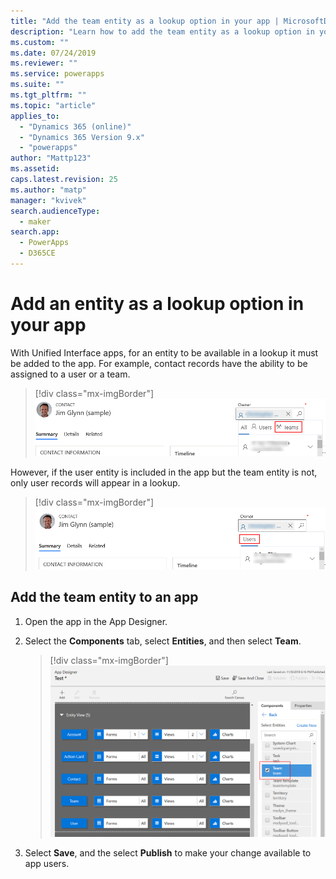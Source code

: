 ```yaml
---
title: "Add the team entity as a lookup option in your app | MicrosoftDocs"
description: "Learn how to add the team entity as a lookup option in your app"
ms.custom: ""
ms.date: 07/24/2019
ms.reviewer: ""
ms.service: powerapps
ms.suite: ""
ms.tgt_pltfrm: ""
ms.topic: "article"
applies_to: 
  - "Dynamics 365 (online)"
  - "Dynamics 365 Version 9.x"
  - "powerapps"
author: "Mattp123"
ms.assetid: 
caps.latest.revision: 25
ms.author: "matp"
manager: "kvivek"
search.audienceType: 
  - maker
search.app: 
  - PowerApps
  - D365CE
---
```

# Add an entity as a lookup option in your app

With Unified Interface apps, for an entity to be available in a lookup it must be added to the app. For example, contact records have the ability to be assigned to a user or a team.  

> [!div class="mx-imgBorder"] 
> ![](media/entity-lookup-teams.png "Entity lookup with both users and teams available")

However, if the user entity is included in the app but the team entity is not, only user records will appear in a lookup. 

> [!div class="mx-imgBorder"] 
> ![](media/entity-lookup-user-only.png "Entity lookup with users only")

## Add the team entity to an app

1. Open the app in the App Designer. 
2. Select the **Components** tab, select **Entities**, and then select **Team**.    

    > [!div class="mx-imgBorder"] 
    > ![](media/add-team-entity-app.png "Add the team entity to the app")

3. Select **Save**, and the select **Publish** to make your change available to app users.   

